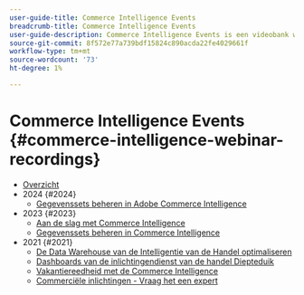 ```yaml
---
user-guide-title: Commerce Intelligence Events
breadcrumb-title: Commerce Intelligence Events
user-guide-description: Commerce Intelligence Events is een videobank waar experts en collega's hun gedachten en ideeën over Adobe Commerce Intelligence hebben gedeeld.
source-git-commit: 8f572e77a739bdf15824c890acda22fe4029661f
workflow-type: tm+mt
source-wordcount: '73'
ht-degree: 1%

---
```



# Commerce Intelligence Events  {#commerce-intelligence-webinar-recordings}

+ [Overzicht](overview.md)
+ 2024 {#2024}
   + [Gegevenssets beheren in Adobe Commerce Intelligence](2024/manage-data-sets-adobe-commerce.md)
+ 2023 {#2023}
   + [Aan de slag met Commerce Intelligence](2023/getting-started.md)
   + [Gegevenssets beheren in Commerce Intelligence](2023/manage-data-sets.md)
+ 2021 {#2021}
   + [De Data Warehouse van de Intelligentie van de Handel optimaliseren](2021-22/optimize-data-warehouse.md)
   + [Dashboards van de inlichtingendienst van de handel Diepteduik](2021-22/dashboards-deep-dive.md)
   + [Vakantiereedheid met de Commerce Intelligence](2021-22/holiday-readiness.md)
   + [Commerciële inlichtingen - Vraag het een expert](2021-22/ask-expert.md)

<!--+ Commerce Events {#commerce-events}
  + [Overview](commerce-events/overview.md)
  + 2022 {#2022}
    + [Top Tips and Tricks for Adobe Campaign Standard](customer-journeys/2022/tips-and-tricks.md)
    + [Develop and customize data models in Adobe [!DNL Campaign Classic]](customer-journeys/2022/data-models.md)

+ Data and insights {#commerce-release-updates}
  + [Overview](commerce-release-updates/overview.md)
  + 2022 {#2022}
    + [Innovations and trends](data-and-insights/2022/innovations.md)
    + [Sensei and Analysis Workspace](data-and-insights/2022/sensei.md)
    + [Personalize and automate with Adobe Target](data-and-insights/2022/personalize.md)
    + [Analytics and Target applications for Mobile and Apps](data-and-insights/2022/mobile-and-apps.md)
    + [Cross Device Analytics and Customer Journey Analytics](data-and-insights/2022/cross-device-analytics.md) -->